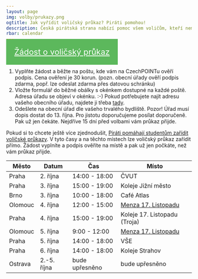 ```yaml
---
layout: page
img: volby/prukazy.png
ogtitle: Jak vyřídit voličský průkaz? Piráti pomohou!
description: Česká pirátská strana nabízí pomoc všem voličům, kteří nemohou 20. a 21. října volit ve svém okrsku. Podívejte se na možnosti, které nabízíme...
rbar: calendar
---
```


<div class="row">
  <div class="medium-12 large-12 columns">
    <div id="tlacitko" style="text-align: center;">
        <a href="{{'/assets/pdf/zadost_volicsky_prukaz_vzor_pirati.pdf' | relative_url }}" target="_blank" style="width: 350px; margin-top: 10px; text-align: center; padding: 22px; font-size: 22px; background-color: #5cb85c;border-color: #5cb85c; color: white;" class="c-cta-button c-cta-button--primary">Žádost o voličský průkaz
            <i class="fa fa-download" aria-hidden="true"></i>
        </a>
    </div>
  </div>
</div>

<br />

1. Vyplňte žádost a běžte na poštu, kde vám na CzechPOINTu ověří podpis. Cena ověření je 30 korun. (pozn. obecní úřady ověří podpis zdarma, popř. lze odeslat zdarma přes datovou schránku)
2. Vložte formulář do běžné obálky s okénkem dostupné na každé poště. Adresa úřadu se objeví v okénku. :-) Pokud potřebujete najít adresu vašeho obecního úřadu, najdete ji třeba [tady][ou].
3. Odešlete na obecní úřad dle vašeho trvalého bydliště. Pozor! Úřad musí dopis dostat do 13. října. Pro jistotu doporučujeme posílat doporučeně. Pak už jen čekáte. Nejdříve 15 dní před volbami vám průkaz přijde.

Pokud si to chcete ještě více zjednodušit, [Piráti pomáhají studentům zařídit voličské průkazy][prukazy]. V tyto časy a na těchto místech lze voličský průkaz zařídit přímo. Žádost vyplníte a podpis ověříte na místě a pak už jen počkáte, než vám průkaz přijde.

| Město | Datum           | Čas            | Místo          |
|-------|-----------------|----------------|----------------|
| Praha | 2. října        | 14:00 - 18:00  | ČVUT           |
| Praha | 3. října        | 15:00 - 19:00  | Koleje Jižní město     |
| Brno  | 3. října        | 10:00 - 18:00  | Café Atlas     |
| Olomouc | 4. října      | 12:00 - 15:00  | [Menza 17. Listopadu](https://www.facebook.com/events/119840278733427/)      |
| Praha | 4. října        | 15:00 - 19:00  | Koleje 17. Listopadu (Troja)      |
| Olomouc | 5. října      | 9:00 - 12:00   | [Menza 17. Listopadu](https://www.facebook.com/events/119840278733427/)      |
| Praha | 5. října        | 14:00 - 18:00  | VŠE   |
| Praha | 6. října        | 14:00 - 18:00  | Koleje Strahov |
| Ostrava | 2.-5. října   | bude upřesněno | bude upřesněno |

[prukazy]: https://www.pirati.cz/tiskove-zpravy/pirati-budou-vyrizovat-volicske-prukazy.html
[ou]: https://www.statnisprava.cz/rstsp/ciselniky.nsf/i/d0055
